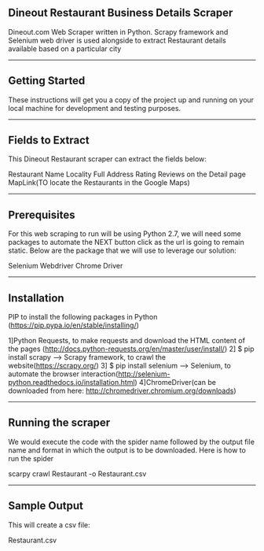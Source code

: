 Dineout Restaurant Business Details Scraper
-----------------------------------------------------
Dineout.com Web Scraper written in Python. Scrapy framework and Selenium web driver is used alongside to extract Restaurant details available based on a particular city

-----------------------------------------------------
Getting Started
-----------------------------------------------------
These instructions will get you a copy of the project up and running on your local machine for development and testing purposes.

-----------------------------------------------------
Fields to Extract
-----------------------------------------------------
This Dineout Restaurant scraper can extract the fields below:

Restaurant Name
Locality
Full Address
Rating
Reviews on the Detail page
MapLink(TO locate the Restaurants in the Google Maps)

-----------------------------------------------------
Prerequisites
-----------------------------------------------------
For this web scraping to run will be using Python 2.7, we will need some packages to automate the NEXT button click as the url is going to remain static. Below are the package that we will use to leverage our solution:

Selenium Webdriver
Chrome Driver

-----------------------------------------------------
Installation
-----------------------------------------------------
PIP to install the following packages in Python (https://pip.pypa.io/en/stable/installing/)

1]Python Requests, to make requests and download the HTML content of the pages (http://docs.python-requests.org/en/master/user/install/)
2] $ pip install scrapy --> Scrapy framework, to crawl the website(https://scrapy.org/)
3] $ pip install selenium --> Selenium, to automate the browser interaction(http://selenium-python.readthedocs.io/installation.html)
4]ChromeDriver(can be downloaded from here: http://chromedriver.chromium.org/downloads)

-----------------------------------------------------
Running the scraper
-----------------------------------------------------
We would execute the code with the spider name followed by the output file name and format in which the output is to be downloaded. Here is how to run the spider

scarpy crawl Restaurant -o Restaurant.csv

-----------------------------------------------------
Sample Output
-----------------------------------------------------
This will create a csv file:

Restaurant.csv